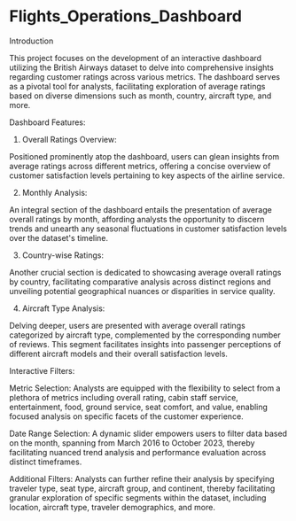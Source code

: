# Flights_Operations_Dashboard

Introduction

This project focuses on the development of an interactive dashboard utilizing the British Airways dataset to delve into comprehensive insights regarding customer ratings across various metrics. The dashboard serves as a pivotal tool for analysts, facilitating exploration of average ratings based on diverse dimensions such as month, country, aircraft type, and more.

Dashboard Features:

1. Overall Ratings Overview:

Positioned prominently atop the dashboard, users can glean insights from average ratings across different metrics, offering a concise overview of customer satisfaction levels pertaining to key aspects of the airline service.

2. Monthly Analysis:

An integral section of the dashboard entails the presentation of average overall ratings by month, affording analysts the opportunity to discern trends and unearth any seasonal fluctuations in customer satisfaction levels over the dataset's timeline.

3. Country-wise Ratings:

Another crucial section is dedicated to showcasing average overall ratings by country, facilitating comparative analysis across distinct regions and unveiling potential geographical nuances or disparities in service quality.

4. Aircraft Type Analysis:

Delving deeper, users are presented with average overall ratings categorized by aircraft type, complemented by the corresponding number of reviews. This segment facilitates insights into passenger perceptions of different aircraft models and their overall satisfaction levels.

Interactive Filters:

Metric Selection: Analysts are equipped with the flexibility to select from a plethora of metrics including overall rating, cabin staff service, entertainment, food, ground service, seat comfort, and value, enabling focused analysis on specific facets of the customer experience.

Date Range Selection: A dynamic slider empowers users to filter data based on the month, spanning from March 2016 to October 2023, thereby facilitating nuanced trend analysis and performance evaluation across distinct timeframes.

Additional Filters: Analysts can further refine their analysis by specifying traveler type, seat type, aircraft group, and continent, thereby facilitating granular exploration of specific segments within the dataset, including location, aircraft type, traveler demographics, and more.
